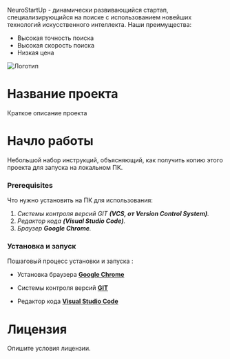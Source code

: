 NeuroStartUp - динамически развивающийся стартап, специализирующийся на поиске с использованием новейших технологий искусственного интеллекта. Наши преимущества:

* Высокая точность поиска
* Высокая скорость поиска
* Низкая цена

![Логотип](https://camo.githubusercontent.com/c6727c717cad1e4820481abb87524f90782445c5/68747470733a2f2f692e696d6775722e636f6d2f495a4f525769492e706e67)

# Название проекта

Краткое описание проекта 

# Начло работы

Небольшой набор инструкций, объясняющий, как получить копию этого проекта для запуска на локальном ПК.

### Prerequisites

Что нужно установить на ПК для использования:

  1. *Системы контроля версий GIT **(VCS, от Version Control System)**.* 
  2. *Редактор кода **(Visual Studio Code)**.*
  3. *Браузер **Google Chrome**.*

  ### Установка и запуск 

Пошаговый процесс установки и запуска :

* Установка браузера  [**Google Chrome**]()

* Системы контроля версий [**GIT**]() 

* Редактор кода [**Visual Studio Code**]()

# Лицензия

Опишите условия лицензии.

